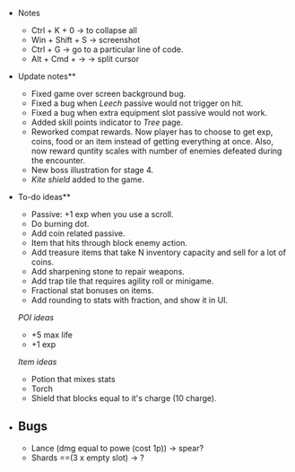 - Notes
    - Ctrl + K + 0     -> to collapse all
    - Win + Shift + S  -> screenshot
    - Ctrl + G         -> go to a particular line of code.
    - Alt + Cmd + ->   -> split cursor


- Update notes**
    - Fixed game over screen background bug.
    - Fixed a bug when *Leech* passive would not trigger on hit.
    - Fixed a bug when extra equipment slot passive would not work.
    - Added skill points indicator to *Tree* page.
    - Reworked compat rewards. Now player has to choose to get exp, coins, food or an item instead of getting everything at once. Also, now reward quntity scales with number of enemies defeated during the encounter.
    - New boss illustration for stage 4.
    - *Kite shield* added to the game.


- To-do ideas**
    - Passive: +1 exp when you use a scroll.
    - Do burning dot.
    - Add coin related passive.
    - Item that hits through block enemy action.
    - Add treasure items that take N inventory capacity and sell for a lot of coins.
    - Add sharpening stone to repair weapons.
    - Add trap tile that requires agility roll or minigame.
    - Fractional stat bonuses on items.
    - Add rounding to stats with fraction, and show it in UI.

    *POI ideas*
    - +5 max life
    - +1 exp

    *Item ideas*
    - Potion that mixes stats
    - Torch
    - Shield that blocks equal to it's charge (10 charge).


- Bugs
    -
    - Lance (dmg equal to powe (cost 1p)) -> spear?
    - Shards ==(3 x empty slot) -> ?